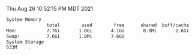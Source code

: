 Thu Aug 26 10:52:15 PM MDT 2021
```bash
System Memory
               total        used        free      shared  buff/cache   available
Mem:           7.7Gi       1.0Gi       4.1Gi       8.0Mi       2.6Gi       6.4Gi
Swap:          7.6Gi       1.0Mi       7.6Gi
System Storage
633M	.
```
```bash
